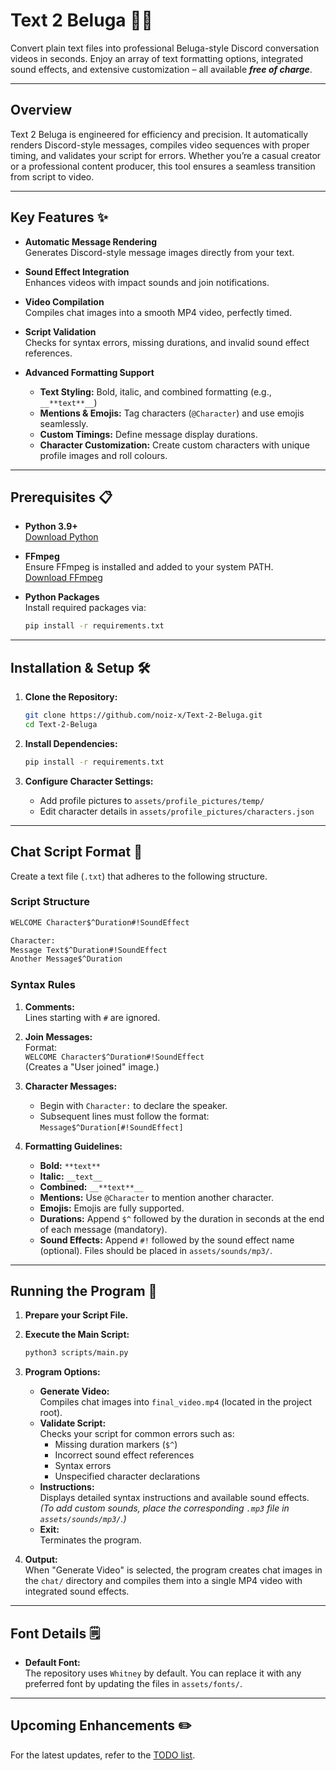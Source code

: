 # Text 2 Beluga 🎥💬

Convert plain text files into professional Beluga-style Discord conversation videos in seconds. Enjoy an array of text formatting options, integrated sound effects, and extensive customization – all available ***free of charge***.

---

## Overview

Text 2 Beluga is engineered for efficiency and precision. It automatically renders Discord-style messages, compiles video sequences with proper timing, and validates your script for errors. Whether you’re a casual creator or a professional content producer, this tool ensures a seamless transition from script to video.

---

## Key Features ✨

- **Automatic Message Rendering**  
  Generates Discord-style message images directly from your text.
  
- **Sound Effect Integration**  
  Enhances videos with impact sounds and join notifications.
  
- **Video Compilation**  
  Compiles chat images into a smooth MP4 video, perfectly timed.
  
- **Script Validation**  
  Checks for syntax errors, missing durations, and invalid sound effect references.
  
- **Advanced Formatting Support**  
  - **Text Styling:** Bold, italic, and combined formatting (e.g., `__**text**__`)
  - **Mentions & Emojis:** Tag characters (`@Character`) and use emojis seamlessly.
  - **Custom Timings:** Define message display durations.
  - **Character Customization:** Create custom characters with unique profile images and roll colours.

---

## Prerequisites 📋

- **Python 3.9+**  
  [Download Python](https://www.python.org/downloads/)

- **FFmpeg**  
  Ensure FFmpeg is installed and added to your system PATH.  
  [Download FFmpeg](https://ffmpeg.org/download.html)

- **Python Packages**  
  Install required packages via:
  ```bash
  pip install -r requirements.txt
  ```

---

## Installation & Setup 🛠

1. **Clone the Repository:**
    ```bash
    git clone https://github.com/noiz-x/Text-2-Beluga.git
    cd Text-2-Beluga
    ```

2. **Install Dependencies:**
    ```bash
    pip install -r requirements.txt
    ```

3. **Configure Character Settings:**
   - Add profile pictures to `assets/profile_pictures/temp/`
   - Edit character details in `assets/profile_pictures/characters.json`

---

## Chat Script Format 📜

Create a text file (`.txt`) that adheres to the following structure.

### Script Structure

```txt
WELCOME Character$^Duration#!SoundEffect

Character:
Message Text$^Duration#!SoundEffect
Another Message$^Duration
```

### Syntax Rules

1. **Comments:**  
   Lines starting with `#` are ignored.

2. **Join Messages:**  
   Format:  
   `WELCOME Character$^Duration#!SoundEffect`  
   (Creates a "User joined" image.)

3. **Character Messages:**  
   - Begin with `Character:` to declare the speaker.
   - Subsequent lines must follow the format:  
     `Message$^Duration[#!SoundEffect]`

4. **Formatting Guidelines:**
   - **Bold:** `**text**`
   - **Italic:** `__text__`
   - **Combined:** `__**text**__`
   - **Mentions:** Use `@Character` to mention another character.
   - **Emojis:** Emojis are fully supported.
   - **Durations:** Append `$^` followed by the duration in seconds at the end of each message (mandatory).
   - **Sound Effects:** Append `#!` followed by the sound effect name (optional). Files should be placed in `assets/sounds/mp3/`.

---

## Running the Program 🚀

1. **Prepare your Script File.**

2. **Execute the Main Script:**
    ```bash
    python3 scripts/main.py
    ```

3. **Program Options:**
   - **Generate Video:**  
     Compiles chat images into `final_video.mp4` (located in the project root).
   - **Validate Script:**  
     Checks your script for common errors such as:
       - Missing duration markers (`$^`)
       - Incorrect sound effect references
       - Syntax errors
       - Unspecified character declarations
   - **Instructions:**  
     Displays detailed syntax instructions and available sound effects.  
     *(To add custom sounds, place the corresponding `.mp3` file in `assets/sounds/mp3/`.)*
   - **Exit:**  
     Terminates the program.

4. **Output:**  
   When "Generate Video" is selected, the program creates chat images in the `chat/` directory and compiles them into a single MP4 video with integrated sound effects.

---

## Font Details 🗒️

- **Default Font:**  
  The repository uses `Whitney` by default. You can replace it with any preferred font by updating the files in `assets/fonts/`.

---

## Upcoming Enhancements ✏️
For the latest updates, refer to the [TODO list](NOTES.md).